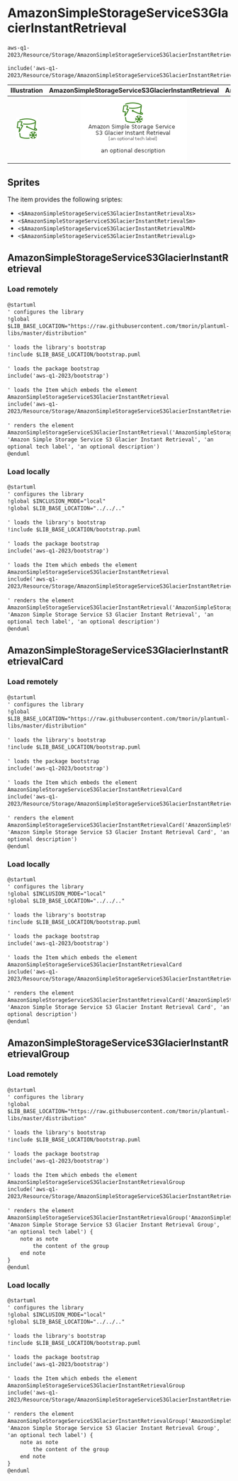# AmazonSimpleStorageServiceS3GlacierInstantRetrieval


```text
aws-q1-2023/Resource/Storage/AmazonSimpleStorageServiceS3GlacierInstantRetrieval
```

```text
include('aws-q1-2023/Resource/Storage/AmazonSimpleStorageServiceS3GlacierInstantRetrieval')
```



| Illustration | AmazonSimpleStorageServiceS3GlacierInstantRetrieval | AmazonSimpleStorageServiceS3GlacierInstantRetrievalCard | AmazonSimpleStorageServiceS3GlacierInstantRetrievalGroup |
| :---: | :---: | :---: | :---: |
| ![illustration for Illustration](../../../aws-q1-2023/Resource/Storage/AmazonSimpleStorageServiceS3GlacierInstantRetrieval.png) | ![illustration for AmazonSimpleStorageServiceS3GlacierInstantRetrieval](../../../aws-q1-2023/Resource/Storage/AmazonSimpleStorageServiceS3GlacierInstantRetrieval.Local.png) | ![illustration for AmazonSimpleStorageServiceS3GlacierInstantRetrievalCard](../../../aws-q1-2023/Resource/Storage/AmazonSimpleStorageServiceS3GlacierInstantRetrievalCard.Local.png) | ![illustration for AmazonSimpleStorageServiceS3GlacierInstantRetrievalGroup](../../../aws-q1-2023/Resource/Storage/AmazonSimpleStorageServiceS3GlacierInstantRetrievalGroup.Local.png) |



## Sprites
The item provides the following sriptes:

- `<$AmazonSimpleStorageServiceS3GlacierInstantRetrievalXs>`
- `<$AmazonSimpleStorageServiceS3GlacierInstantRetrievalSm>`
- `<$AmazonSimpleStorageServiceS3GlacierInstantRetrievalMd>`
- `<$AmazonSimpleStorageServiceS3GlacierInstantRetrievalLg>`





## AmazonSimpleStorageServiceS3GlacierInstantRetrieval

### Load remotely
```plantuml
@startuml
' configures the library
!global $LIB_BASE_LOCATION="https://raw.githubusercontent.com/tmorin/plantuml-libs/master/distribution"

' loads the library's bootstrap
!include $LIB_BASE_LOCATION/bootstrap.puml

' loads the package bootstrap
include('aws-q1-2023/bootstrap')

' loads the Item which embeds the element AmazonSimpleStorageServiceS3GlacierInstantRetrieval
include('aws-q1-2023/Resource/Storage/AmazonSimpleStorageServiceS3GlacierInstantRetrieval')

' renders the element
AmazonSimpleStorageServiceS3GlacierInstantRetrieval('AmazonSimpleStorageServiceS3GlacierInstantRetrieval', 'Amazon Simple Storage Service S3 Glacier Instant Retrieval', 'an optional tech label', 'an optional description')
@enduml
```

### Load locally
```plantuml
@startuml
' configures the library
!global $INCLUSION_MODE="local"
!global $LIB_BASE_LOCATION="../../.."

' loads the library's bootstrap
!include $LIB_BASE_LOCATION/bootstrap.puml

' loads the package bootstrap
include('aws-q1-2023/bootstrap')

' loads the Item which embeds the element AmazonSimpleStorageServiceS3GlacierInstantRetrieval
include('aws-q1-2023/Resource/Storage/AmazonSimpleStorageServiceS3GlacierInstantRetrieval')

' renders the element
AmazonSimpleStorageServiceS3GlacierInstantRetrieval('AmazonSimpleStorageServiceS3GlacierInstantRetrieval', 'Amazon Simple Storage Service S3 Glacier Instant Retrieval', 'an optional tech label', 'an optional description')
@enduml
```

## AmazonSimpleStorageServiceS3GlacierInstantRetrievalCard

### Load remotely
```plantuml
@startuml
' configures the library
!global $LIB_BASE_LOCATION="https://raw.githubusercontent.com/tmorin/plantuml-libs/master/distribution"

' loads the library's bootstrap
!include $LIB_BASE_LOCATION/bootstrap.puml

' loads the package bootstrap
include('aws-q1-2023/bootstrap')

' loads the Item which embeds the element AmazonSimpleStorageServiceS3GlacierInstantRetrievalCard
include('aws-q1-2023/Resource/Storage/AmazonSimpleStorageServiceS3GlacierInstantRetrieval')

' renders the element
AmazonSimpleStorageServiceS3GlacierInstantRetrievalCard('AmazonSimpleStorageServiceS3GlacierInstantRetrievalCard', 'Amazon Simple Storage Service S3 Glacier Instant Retrieval Card', 'an optional description')
@enduml
```

### Load locally
```plantuml
@startuml
' configures the library
!global $INCLUSION_MODE="local"
!global $LIB_BASE_LOCATION="../../.."

' loads the library's bootstrap
!include $LIB_BASE_LOCATION/bootstrap.puml

' loads the package bootstrap
include('aws-q1-2023/bootstrap')

' loads the Item which embeds the element AmazonSimpleStorageServiceS3GlacierInstantRetrievalCard
include('aws-q1-2023/Resource/Storage/AmazonSimpleStorageServiceS3GlacierInstantRetrieval')

' renders the element
AmazonSimpleStorageServiceS3GlacierInstantRetrievalCard('AmazonSimpleStorageServiceS3GlacierInstantRetrievalCard', 'Amazon Simple Storage Service S3 Glacier Instant Retrieval Card', 'an optional description')
@enduml
```

## AmazonSimpleStorageServiceS3GlacierInstantRetrievalGroup

### Load remotely
```plantuml
@startuml
' configures the library
!global $LIB_BASE_LOCATION="https://raw.githubusercontent.com/tmorin/plantuml-libs/master/distribution"

' loads the library's bootstrap
!include $LIB_BASE_LOCATION/bootstrap.puml

' loads the package bootstrap
include('aws-q1-2023/bootstrap')

' loads the Item which embeds the element AmazonSimpleStorageServiceS3GlacierInstantRetrievalGroup
include('aws-q1-2023/Resource/Storage/AmazonSimpleStorageServiceS3GlacierInstantRetrieval')

' renders the element
AmazonSimpleStorageServiceS3GlacierInstantRetrievalGroup('AmazonSimpleStorageServiceS3GlacierInstantRetrievalGroup', 'Amazon Simple Storage Service S3 Glacier Instant Retrieval Group', 'an optional tech label') {
    note as note
        the content of the group
    end note
}
@enduml
```

### Load locally
```plantuml
@startuml
' configures the library
!global $INCLUSION_MODE="local"
!global $LIB_BASE_LOCATION="../../.."

' loads the library's bootstrap
!include $LIB_BASE_LOCATION/bootstrap.puml

' loads the package bootstrap
include('aws-q1-2023/bootstrap')

' loads the Item which embeds the element AmazonSimpleStorageServiceS3GlacierInstantRetrievalGroup
include('aws-q1-2023/Resource/Storage/AmazonSimpleStorageServiceS3GlacierInstantRetrieval')

' renders the element
AmazonSimpleStorageServiceS3GlacierInstantRetrievalGroup('AmazonSimpleStorageServiceS3GlacierInstantRetrievalGroup', 'Amazon Simple Storage Service S3 Glacier Instant Retrieval Group', 'an optional tech label') {
    note as note
        the content of the group
    end note
}
@enduml
```

